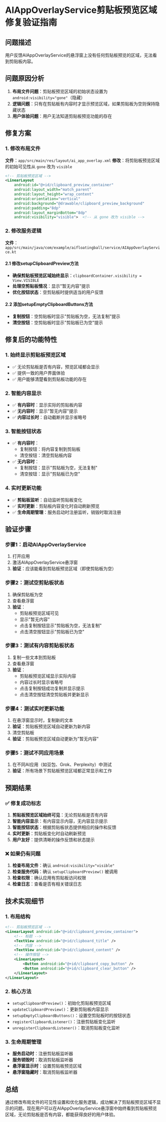 # AIAppOverlayService剪贴板预览区域修复验证指南

## 问题描述
用户反馈AIAppOverlayService的悬浮窗上没有任何剪贴板预览的区域，无法看到剪贴板内容。

## 问题原因分析
1. **布局文件问题**：剪贴板预览区域的初始状态设置为 `android:visibility="gone"`（隐藏）
2. **逻辑问题**：只有在剪贴板有内容时才显示预览区域，如果剪贴板为空则保持隐藏状态
3. **用户体验问题**：用户无法知道剪贴板预览功能的存在

## 修复方案

### 1. 修改布局文件
**文件**：`app/src/main/res/layout/ai_app_overlay.xml`
**修改**：将剪贴板预览区域的初始可见性从 `gone` 改为 `visible`

```xml
<!-- 剪贴板预览区域 -->
<LinearLayout
    android:id="@+id/clipboard_preview_container"
    android:layout_width="match_parent"
    android:layout_height="wrap_content"
    android:orientation="vertical"
    android:background="@drawable/clipboard_preview_background"
    android:padding="8dp"
    android:layout_marginBottom="8dp"
    android:visibility="visible">  <!-- 从 gone 改为 visible -->
```

### 2. 修改服务逻辑
**文件**：`app/src/main/java/com/example/aifloatingball/service/AIAppOverlayService.kt`

#### 2.1 修改setupClipboardPreview方法
- **确保剪贴板预览区域始终显示**：`clipboardContainer.visibility = View.VISIBLE`
- **处理空剪贴板情况**：显示"暂无内容"提示
- **优化按钮状态**：空剪贴板时提供适当的用户反馈

#### 2.2 添加setupEmptyClipboardButtons方法
- **复制按钮**：空剪贴板时显示"剪贴板为空，无法复制"提示
- **清空按钮**：空剪贴板时显示"剪贴板已为空"提示

## 修复后的功能特性

### 1. 始终显示剪贴板预览区域
- ✅ 无论剪贴板是否有内容，预览区域都会显示
- ✅ 提供一致的用户界面体验
- ✅ 用户能够清楚看到剪贴板功能的存在

### 2. 智能内容显示
- ✅ **有内容时**：显示实际的剪贴板内容
- ✅ **无内容时**：显示"暂无内容"提示
- ✅ **内容过长时**：自动截断并显示省略号

### 3. 智能按钮状态
- ✅ **有内容时**：
  - 复制按钮：将内容复制到剪贴板
  - 清空按钮：清空剪贴板内容
- ✅ **无内容时**：
  - 复制按钮：显示"剪贴板为空，无法复制"
  - 清空按钮：显示"剪贴板已为空"

### 4. 实时更新功能
- ✅ **剪贴板监听**：自动监听剪贴板变化
- ✅ **实时更新**：剪贴板内容变化时自动刷新预览
- ✅ **生命周期管理**：服务启动时注册监听，销毁时取消注册

## 验证步骤

### 步骤1：启动AIAppOverlayService
1. 打开应用
2. 激活AIAppOverlayService悬浮窗
3. **验证**：应该能看到剪贴板预览区域（即使剪贴板为空）

### 步骤2：测试空剪贴板状态
1. 确保剪贴板为空
2. 查看悬浮窗
3. **验证**：
   - 剪贴板预览区域可见
   - 显示"暂无内容"
   - 点击复制按钮显示"剪贴板为空，无法复制"
   - 点击清空按钮显示"剪贴板已为空"

### 步骤3：测试有内容剪贴板状态
1. 复制一些文本到剪贴板
2. 查看悬浮窗
3. **验证**：
   - 剪贴板预览区域显示实际内容
   - 内容过长时显示省略号
   - 点击复制按钮成功复制并显示提示
   - 点击清空按钮清空剪贴板并更新显示

### 步骤4：测试实时更新功能
1. 在悬浮窗显示时，复制新的文本
2. **验证**：剪贴板预览区域自动更新为新内容
3. 清空剪贴板
4. **验证**：剪贴板预览区域自动更新为"暂无内容"

### 步骤5：测试不同应用场景
1. 在不同AI应用（如豆包、Grok、Perplexity）中测试
2. **验证**：所有场景下剪贴板预览区域都正常显示和工作

## 预期结果

### ✅ 修复成功标志
1. **剪贴板预览区域始终可见**：无论剪贴板是否有内容
2. **智能内容显示**：有内容显示内容，无内容显示提示
3. **智能按钮状态**：根据剪贴板状态提供相应的操作和反馈
4. **实时更新**：剪贴板变化时自动刷新预览
5. **用户友好**：提供清晰的操作反馈和状态提示

### ❌ 如果仍有问题
1. **检查布局文件**：确认 `android:visibility="visible"`
2. **检查服务代码**：确认 `setupClipboardPreview()` 被调用
3. **检查权限**：确认应用有剪贴板访问权限
4. **检查日志**：查看是否有相关错误日志

## 技术实现细节

### 1. 布局结构
```xml
<!-- 剪贴板预览区域 -->
<LinearLayout android:id="@+id/clipboard_preview_container">
    <!-- 标题 -->
    <TextView android:id="@+id/clipboard_title" />
    <!-- 内容 -->
    <TextView android:id="@+id/clipboard_content" />
    <!-- 操作按钮 -->
    <LinearLayout>
        <Button android:id="@+id/clipboard_copy_button" />
        <Button android:id="@+id/clipboard_clear_button" />
    </LinearLayout>
</LinearLayout>
```

### 2. 核心方法
- `setupClipboardPreview()`：初始化剪贴板预览区域
- `updateClipboardPreview()`：更新剪贴板内容显示
- `setupEmptyClipboardButtons()`：设置空剪贴板时的按钮状态
- `registerClipboardListener()`：注册剪贴板变化监听
- `unregisterClipboardListener()`：取消剪贴板变化监听

### 3. 生命周期管理
- **服务启动时**：注册剪贴板监听器
- **服务销毁时**：取消剪贴板监听器
- **悬浮窗显示时**：设置剪贴板预览区域
- **悬浮窗隐藏时**：取消剪贴板监听器

## 总结
通过修改布局文件的可见性设置和优化服务逻辑，成功解决了剪贴板预览区域不显示的问题。现在用户可以在AIAppOverlayService悬浮窗中始终看到剪贴板预览区域，无论剪贴板是否有内容，都能获得良好的用户体验。



